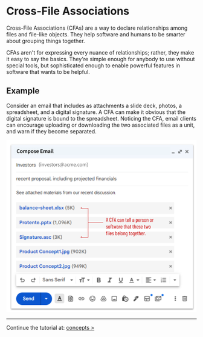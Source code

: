 <!-- Ideas:

* what relationships does this file have to other files (and to its container)
* what kind of relationship is it?
* how many in the relationship?
* what are the types of the files?
* 
* CFA statements in form: s i identifier clarifier
* some statements can be about container (first letter is 'c'...)
* embed a filename regex in SAID placeholder
* declare that a file must have a sidecar named .cfas?
    s i {fname} 1c1 -->

# Cross-File Associations

Cross-File Associations (CFAs) are a way to declare relationships among files and file-like objects. They help software and humans to be smarter about grouping things together.

CFAs aren't for expressing every nuance of relationships; rather, they make it easy to say the basics. They're simple enough for anybody to use without special tools, but sophisticated enough to enable powerful features in software that wants to be helpful.

## Example

Consider an email that includes as attachments a slide deck, photos, a spreadsheet, and a digital signature. A CFA can make it obvious that the digital signature is bound to the spreadsheet. Noticing the CFA, email clients can encourage uploading or downloading the two associated files as a unit, and warn if they become separated.

![CFA example](cfa-example.png)

<hr>

Continue the tutorial at: [concepts &gt;](concepts.md)

